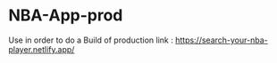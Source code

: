 # NBA-App-prod
Use in order to do a Build of production
link : https://search-your-nba-player.netlify.app/
